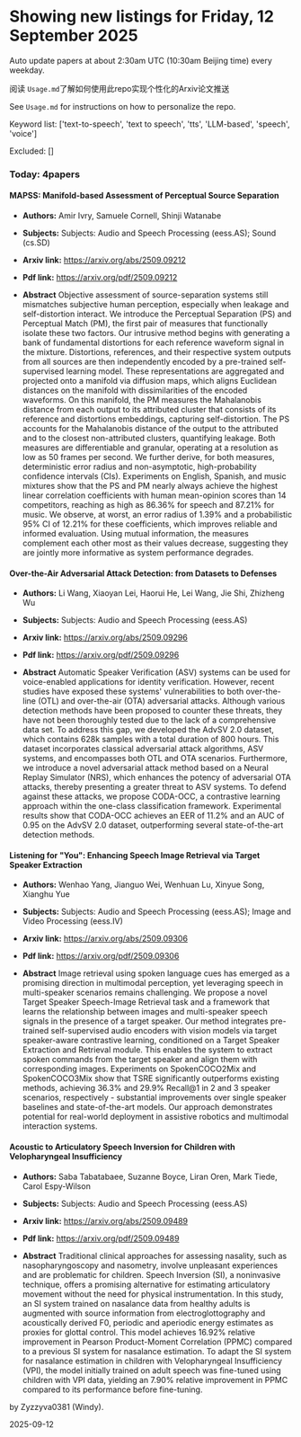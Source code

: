 # Showing new listings for Friday, 12 September 2025
Auto update papers at about 2:30am UTC (10:30am Beijing time) every weekday.


阅读 `Usage.md`了解如何使用此repo实现个性化的Arxiv论文推送

See `Usage.md` for instructions on how to personalize the repo. 


Keyword list: ['text-to-speech', 'text to speech', 'tts', 'LLM-based', 'speech', 'voice']


Excluded: []


### Today: 4papers 
#### MAPSS: Manifold-based Assessment of Perceptual Source Separation
 - **Authors:** Amir Ivry, Samuele Cornell, Shinji Watanabe
 - **Subjects:** Subjects:
Audio and Speech Processing (eess.AS); Sound (cs.SD)
 - **Arxiv link:** https://arxiv.org/abs/2509.09212

 - **Pdf link:** https://arxiv.org/pdf/2509.09212

 - **Abstract**
 Objective assessment of source-separation systems still mismatches subjective human perception, especially when leakage and self-distortion interact. We introduce the Perceptual Separation (PS) and Perceptual Match (PM), the first pair of measures that functionally isolate these two factors. Our intrusive method begins with generating a bank of fundamental distortions for each reference waveform signal in the mixture. Distortions, references, and their respective system outputs from all sources are then independently encoded by a pre-trained self-supervised learning model. These representations are aggregated and projected onto a manifold via diffusion maps, which aligns Euclidean distances on the manifold with dissimilarities of the encoded waveforms. On this manifold, the PM measures the Mahalanobis distance from each output to its attributed cluster that consists of its reference and distortions embeddings, capturing self-distortion. The PS accounts for the Mahalanobis distance of the output to the attributed and to the closest non-attributed clusters, quantifying leakage. Both measures are differentiable and granular, operating at a resolution as low as 50 frames per second. We further derive, for both measures, deterministic error radius and non-asymptotic, high-probability confidence intervals (CIs). Experiments on English, Spanish, and music mixtures show that the PS and PM nearly always achieve the highest linear correlation coefficients with human mean-opinion scores than 14 competitors, reaching as high as 86.36% for speech and 87.21% for music. We observe, at worst, an error radius of 1.39% and a probabilistic 95% CI of 12.21% for these coefficients, which improves reliable and informed evaluation. Using mutual information, the measures complement each other most as their values decrease, suggesting they are jointly more informative as system performance degrades.
#### Over-the-Air Adversarial Attack Detection: from Datasets to Defenses
 - **Authors:** Li Wang, Xiaoyan Lei, Haorui He, Lei Wang, Jie Shi, Zhizheng Wu
 - **Subjects:** Subjects:
Audio and Speech Processing (eess.AS)
 - **Arxiv link:** https://arxiv.org/abs/2509.09296

 - **Pdf link:** https://arxiv.org/pdf/2509.09296

 - **Abstract**
 Automatic Speaker Verification (ASV) systems can be used for voice-enabled applications for identity verification. However, recent studies have exposed these systems' vulnerabilities to both over-the-line (OTL) and over-the-air (OTA) adversarial attacks. Although various detection methods have been proposed to counter these threats, they have not been thoroughly tested due to the lack of a comprehensive data set. To address this gap, we developed the AdvSV 2.0 dataset, which contains 628k samples with a total duration of 800 hours. This dataset incorporates classical adversarial attack algorithms, ASV systems, and encompasses both OTL and OTA scenarios. Furthermore, we introduce a novel adversarial attack method based on a Neural Replay Simulator (NRS), which enhances the potency of adversarial OTA attacks, thereby presenting a greater threat to ASV systems. To defend against these attacks, we propose CODA-OCC, a contrastive learning approach within the one-class classification framework. Experimental results show that CODA-OCC achieves an EER of 11.2% and an AUC of 0.95 on the AdvSV 2.0 dataset, outperforming several state-of-the-art detection methods.
#### Listening for "You": Enhancing Speech Image Retrieval via Target Speaker Extraction
 - **Authors:** Wenhao Yang, Jianguo Wei, Wenhuan Lu, Xinyue Song, Xianghu Yue
 - **Subjects:** Subjects:
Audio and Speech Processing (eess.AS); Image and Video Processing (eess.IV)
 - **Arxiv link:** https://arxiv.org/abs/2509.09306

 - **Pdf link:** https://arxiv.org/pdf/2509.09306

 - **Abstract**
 Image retrieval using spoken language cues has emerged as a promising direction in multimodal perception, yet leveraging speech in multi-speaker scenarios remains challenging. We propose a novel Target Speaker Speech-Image Retrieval task and a framework that learns the relationship between images and multi-speaker speech signals in the presence of a target speaker. Our method integrates pre-trained self-supervised audio encoders with vision models via target speaker-aware contrastive learning, conditioned on a Target Speaker Extraction and Retrieval module. This enables the system to extract spoken commands from the target speaker and align them with corresponding images. Experiments on SpokenCOCO2Mix and SpokenCOCO3Mix show that TSRE significantly outperforms existing methods, achieving 36.3% and 29.9% Recall@1 in 2 and 3 speaker scenarios, respectively - substantial improvements over single speaker baselines and state-of-the-art models. Our approach demonstrates potential for real-world deployment in assistive robotics and multimodal interaction systems.
#### Acoustic to Articulatory Speech Inversion for Children with Velopharyngeal Insufficiency
 - **Authors:** Saba Tabatabaee, Suzanne Boyce, Liran Oren, Mark Tiede, Carol Espy-Wilson
 - **Subjects:** Subjects:
Audio and Speech Processing (eess.AS)
 - **Arxiv link:** https://arxiv.org/abs/2509.09489

 - **Pdf link:** https://arxiv.org/pdf/2509.09489

 - **Abstract**
 Traditional clinical approaches for assessing nasality, such as nasopharyngoscopy and nasometry, involve unpleasant experiences and are problematic for children. Speech Inversion (SI), a noninvasive technique, offers a promising alternative for estimating articulatory movement without the need for physical instrumentation. In this study, an SI system trained on nasalance data from healthy adults is augmented with source information from electroglottography and acoustically derived F0, periodic and aperiodic energy estimates as proxies for glottal control. This model achieves 16.92% relative improvement in Pearson Product-Moment Correlation (PPMC) compared to a previous SI system for nasalance estimation. To adapt the SI system for nasalance estimation in children with Velopharyngeal Insufficiency (VPI), the model initially trained on adult speech was fine-tuned using children with VPI data, yielding an 7.90% relative improvement in PPMC compared to its performance before fine-tuning.


by Zyzzyva0381 (Windy). 


2025-09-12
